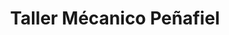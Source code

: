 ---
title: "Taller Mécanico Peñafiel"
url: /pasaje/taller-mecanico-penafiel/
shop: reparación de automóviles
---